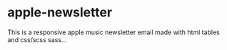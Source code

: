# apple-newsletter
This is a responsive apple music newsletter email made with html tables and css/scss sass...
